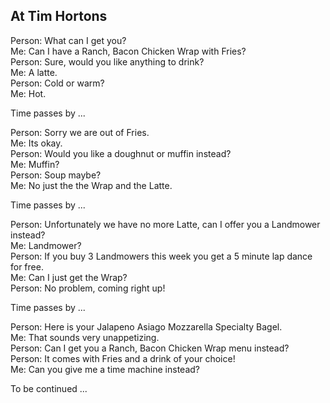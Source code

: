 At Tim Hortons
-------------------------------

Person: What can I get you?  
Me: Can I have a Ranch, Bacon Chicken Wrap with Fries?  
Person: Sure, would you like anything to drink?  
Me: A latte.  
Person: Cold or warm?  
Me: Hot.  

Time passes by ...  

Person: Sorry we are out of Fries.  
Me: Its okay.     
Person: Would you like a doughnut or muffin instead?   
Me: Muffin?   
Person: Soup maybe?  
Me: No just the the Wrap and the Latte.  

Time passes by ... 

Person: Unfortunately we have no more Latte, can I offer you a Landmower instead?  
Me: Landmower?  
Person: If you buy 3 Landmowers this week you get a 5 minute lap dance for free.  
Me: Can I just get the Wrap?  
Person: No problem, coming right up!  

Time passes by ...  

Person: Here is your Jalapeno Asiago Mozzarella Specialty Bagel.  
Me: That sounds very unappetizing.   
Person: Can I get you a Ranch, Bacon Chicken Wrap menu instead?  
Person: It comes with Fries and a drink of your choice!  
Me: Can you give me a time machine instead?  

To be continued ...
